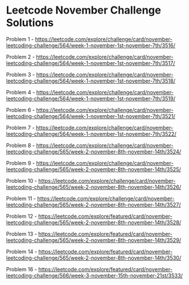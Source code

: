<h1>Leetcode November Challenge Solutions</h1>

Problem 1 - https://leetcode.com/explore/challenge/card/november-leetcoding-challenge/564/week-1-november-1st-november-7th/3516/

Problem 2 - https://leetcode.com/explore/challenge/card/november-leetcoding-challenge/564/week-1-november-1st-november-7th/3517/

Problem 3 - https://leetcode.com/explore/challenge/card/november-leetcoding-challenge/564/week-1-november-1st-november-7th/3518/

Problem 4 - https://leetcode.com/explore/challenge/card/november-leetcoding-challenge/564/week-1-november-1st-november-7th/3519/

Problem 6 - https://leetcode.com/explore/challenge/card/november-leetcoding-challenge/564/week-1-november-1st-november-7th/3521/

Problem 7 - https://leetcode.com/explore/challenge/card/november-leetcoding-challenge/564/week-1-november-1st-november-7th/3522/

Problem 8 - https://leetcode.com/explore/challenge/card/november-leetcoding-challenge/565/week-2-november-8th-november-14th/3524/

Problem 9 - https://leetcode.com/explore/challenge/card/november-leetcoding-challenge/565/week-2-november-8th-november-14th/3525/

Problem 10 - https://leetcode.com/explore/challenge/card/november-leetcoding-challenge/565/week-2-november-8th-november-14th/3526/

Problem 11 - https://leetcode.com/explore/challenge/card/november-leetcoding-challenge/565/week-2-november-8th-november-14th/3527/

Problem 12 - https://leetcode.com/explore/featured/card/november-leetcoding-challenge/565/week-2-november-8th-november-14th/3528/

Problem 13 - https://leetcode.com/explore/featured/card/november-leetcoding-challenge/565/week-2-november-8th-november-14th/3529/

Problem 14 - https://leetcode.com/explore/featured/card/november-leetcoding-challenge/565/week-2-november-8th-november-14th/3530/

Problem 16 - https://leetcode.com/explore/featured/card/november-leetcoding-challenge/566/week-3-november-15th-november-21st/3533/
